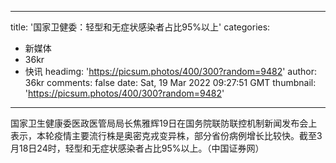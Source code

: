 
---
title: '国家卫健委：轻型和无症状感染者占比95%以上'
categories: 
 - 新媒体
 - 36kr
 - 快讯
headimg: 'https://picsum.photos/400/300?random=9482'
author: 36kr
comments: false
date: Sat, 19 Mar 2022 09:27:51 GMT
thumbnail: 'https://picsum.photos/400/300?random=9482'
---

<div>   
国家卫生健康委医政医管局局长焦雅辉19日在国务院联防联控机制新闻发布会上表示，本轮疫情主要流行株是奥密克戎变异株，部分省份病例增长比较快。截至3月18日24时，轻型和无症状感染者占比95%以上。（中国证券网）  
</div>
            